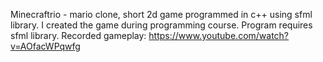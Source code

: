 Minecraftrio - mario clone, short 2d game programmed in c++ using sfml library.  I created the game during programming course. 
Program requires sfml library.
Recorded gameplay:
https://www.youtube.com/watch?v=AOfacWPqwfg

